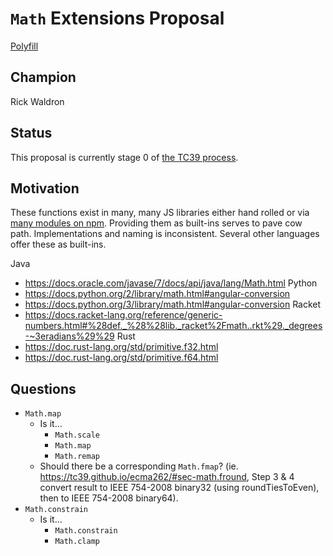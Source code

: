 # `Math` Extensions Proposal


[Polyfill](https://www.npmjs.com/package/ecma-proposal-math-extensions)


## Champion

Rick Waldron


## Status

This proposal is currently stage 0 of [the TC39 process](https://github.com/tc39/ecma262/).


## Motivation


These functions exist in many, many JS libraries either hand rolled or via  [many modules on npm](https://www.npmjs.com/search?q=math). Providing them as built-ins serves to pave cow path. Implementations and naming is inconsistent. Several other languages offer these as built-ins.


Java
- https://docs.oracle.com/javase/7/docs/api/java/lang/Math.html
Python
- https://docs.python.org/2/library/math.html#angular-conversion
- https://docs.python.org/3/library/math.html#angular-conversion
Racket
- https://docs.racket-lang.org/reference/generic-numbers.html#%28def._%28%28lib._racket%2Fmath..rkt%29._degrees-~3eradians%29%29
Rust
- https://doc.rust-lang.org/std/primitive.f32.html
- https://doc.rust-lang.org/std/primitive.f64.html





## Questions

- `Math.map` 
  + Is it...
    - `Math.scale`
    - `Math.map` 
    - `Math.remap`
  + Should there be a corresponding `Math.fmap`? (ie. https://tc39.github.io/ecma262/#sec-math.fround, Step 3 & 4 convert result to IEEE 754-2008 binary32 (using roundTiesToEven), then to IEEE 754-2008 binary64).
- `Math.constrain`
  + Is it...
    - `Math.constrain` 
    - `Math.clamp`

